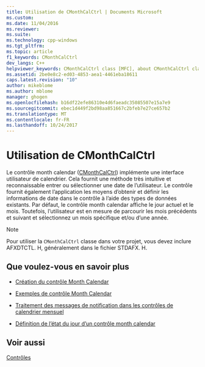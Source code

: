 ```yaml
---
title: Utilisation de CMonthCalCtrl | Documents Microsoft
ms.custom: 
ms.date: 11/04/2016
ms.reviewer: 
ms.suite: 
ms.technology: cpp-windows
ms.tgt_pltfrm: 
ms.topic: article
f1_keywords: CMonthCalCtrl
dev_langs: C++
helpviewer_keywords: CMonthCalCtrl class [MFC], about CMonthCalCtrl class
ms.assetid: 2be0e8c2-ed03-4853-aea1-4461eba18611
caps.latest.revision: "10"
author: mikeblome
ms.author: mblome
manager: ghogen
ms.openlocfilehash: b16df22efe86310e4d6faeadc35085507e15a7e9
ms.sourcegitcommit: ebec1d449f2bd98aa851667c2bfeb7e27ce657b2
ms.translationtype: MT
ms.contentlocale: fr-FR
ms.lasthandoff: 10/24/2017
---
```

# <a name="using-cmonthcalctrl"></a>Utilisation de CMonthCalCtrl
Le contrôle month calendar ([CMonthCalCtrl](../mfc/reference/cmonthcalctrl-class.md)) implémente une interface utilisateur de calendrier. Cela fournit une méthode très intuitive et reconnaissable entrer ou sélectionner une date de l’utilisateur. Le contrôle fournit également l’application les moyens d’obtenir et définir les informations de date dans le contrôle à l’aide des types de données existants. Par défaut, le contrôle month calendar affiche le jour actuel et le mois. Toutefois, l’utilisateur est en mesure de parcourir les mois précédents et suivant et sélectionnez un mois spécifique et/ou d’une année.  
  
> [!NOTE]
>  Pour utiliser la `CMonthCalCtrl` classe dans votre projet, vous devez inclure AFXDTCTL. H, généralement dans le fichier STDAFX. H.  
  
## <a name="what-do-you-want-to-know-more-about"></a>Que voulez-vous en savoir plus  
  
-   [Création du contrôle Month Calendar](../mfc/creating-the-month-calendar-control.md)  
  
-   [Exemples de contrôle Month Calendar](../mfc/month-calendar-control-examples.md)  
  
-   [Traitement des messages de notification dans les contrôles de calendrier mensuel](../mfc/processing-notification-messages-in-month-calendar-controls.md)  
  
-   [Définition de l’état du jour d’un contrôle month calendar](../mfc/setting-the-day-state-of-a-month-calendar-control.md)  
  
## <a name="see-also"></a>Voir aussi  
 [Contrôles](../mfc/controls-mfc.md)

